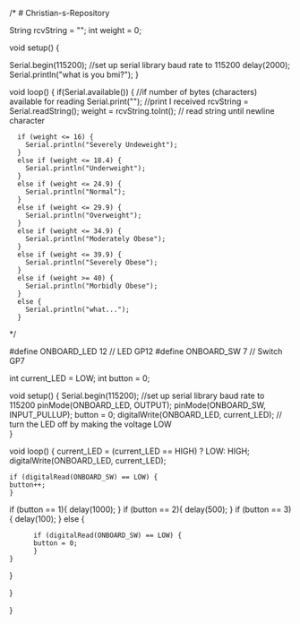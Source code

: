 /* # Christian-s-Repository

String rcvString = "";
int weight = 0;

void setup() {













  
   Serial.begin(115200); //set up serial library baud rate to 115200
   delay(2000);
   Serial.println("what is you bmi?");
}

void loop() {
   if(Serial.available()) { //if number of bytes (characters) available for reading
      Serial.print(""); //print I received
      rcvString = Serial.readString();
      weight = rcvString.toInt(); // read string until newline character


      if (weight <= 16) {
        Serial.println("Severely Undeweight");
      }
      else if (weight <= 18.4) {
        Serial.println("Underweight");
      }
      else if (weight <= 24.9) {
        Serial.println("Normal");
      }
      else if (weight <= 29.9) {
        Serial.println("Overweight");
      }
      else if (weight <= 34.9) {
        Serial.println("Moderately Obese");
      }
      else if (weight <= 39.9) {
        Serial.println("Severely Obese");
      }
      else if (weight >= 40) {
        Serial.println("Morbidly Obese");
      }
      else {
        Serial.println("what...");
      }
*/


#define ONBOARD_LED 12    // LED GP12
#define ONBOARD_SW  7    // Switch GP7

int current_LED = LOW;
int button = 0;

void setup() {
   Serial.begin(115200); //set up serial library baud rate to 115200
   pinMode(ONBOARD_LED, OUTPUT);
   pinMode(ONBOARD_SW, INPUT_PULLUP);
   button = 0;
   digitalWrite(ONBOARD_LED, current_LED);    // turn the LED off by making the voltage LOW   
}

void loop() {
    current_LED = (current_LED == HIGH) ? LOW: HIGH;
    digitalWrite(ONBOARD_LED, current_LED);
   
    if (digitalRead(ONBOARD_SW) == LOW) {  
    button++;
    }


   if (button == 1){
    delay(1000);
   }
   if (button == 2){
    delay(500);
   }
   if (button == 3){
    delay(100);
   }
   else {
      
          if (digitalRead(ONBOARD_SW) == LOW) {  
          button = 0;
          }
    }
    
}

   }
   
}
 
